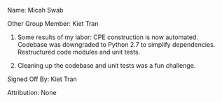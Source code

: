 Name: Micah Swab

Other Group Member: Kiet Tran

1. Some results of my labor:
CPE construction is now automated. 
Codebase was downgraded to Python 2.7 to simplify dependencies.
Restructured code modules and unit tests.


2. Cleaning up the codebase and unit tests was a fun challenge. 

Signed Off By: Kiet Tran 

Attribution: None
